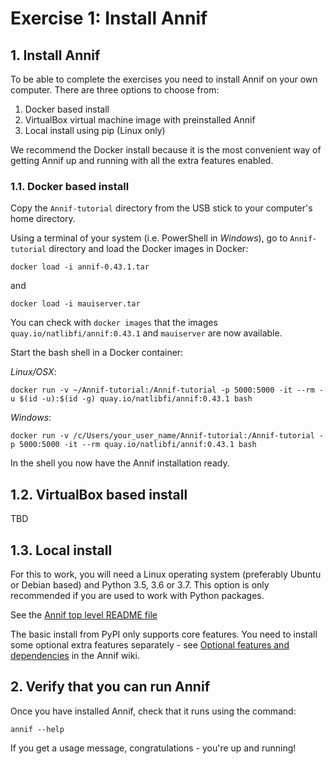 # Exercise 1: Install Annif

## 1. Install Annif

To be able to complete the exercises you need to install Annif on your own
computer. There are three options to choose from:

1. Docker based install
2. VirtualBox virtual machine image with preinstalled Annif
3. Local install using pip (Linux only)

We recommend the Docker install because it is the most convenient way of
getting Annif up and running with all the extra features enabled.

### 1.1. Docker based install

Copy the `Annif-tutorial` directory from the USB stick to your computer's home directory.

Using a terminal of your system (i.e. PowerShell in _Windows_), go to `Annif-tutorial` directory and load the Docker images in Docker:

    docker load -i annif-0.43.1.tar

and 

    docker load -i mauiserver.tar

You can check with `docker images` that the images `quay.io/natlibfi/annif:0.43.1` and `mauiserver` are now available.

Start the bash shell in a Docker container:

_Linux/OSX_:

    docker run -v ~/Annif-tutorial:/Annif-tutorial -p 5000:5000 -it --rm -u $(id -u):$(id -g) quay.io/natlibfi/annif:0.43.1 bash

_Windows_:

    docker run -v /c/Users/your_user_name/Annif-tutorial:/Annif-tutorial -p 5000:5000 -it --rm quay.io/natlibfi/annif:0.43.1 bash

In the shell you now have the Annif installation ready.

## 1.2. VirtualBox based install

TBD

## 1.3. Local install

For this to work, you will need a Linux operating system (preferably Ubuntu
or Debian based) and Python 3.5, 3.6 or 3.7. This option is only recommended
if you are used to work with Python packages.

See the [Annif top level README file](https://github.com/NatLibFi/Annif/blob/master/README.md)

The basic install from PyPI only supports core features. You need to
install some optional extra features separately - see [Optional features and
dependencies]([https://github.com/NatLibFi/Annif/wiki/Optional-features-and-dependencies)
in the Annif wiki.

## 2. Verify that you can run Annif

Once you have installed Annif, check that it runs using the command:

    annif --help

If you get a usage message, congratulations - you're up and running!
